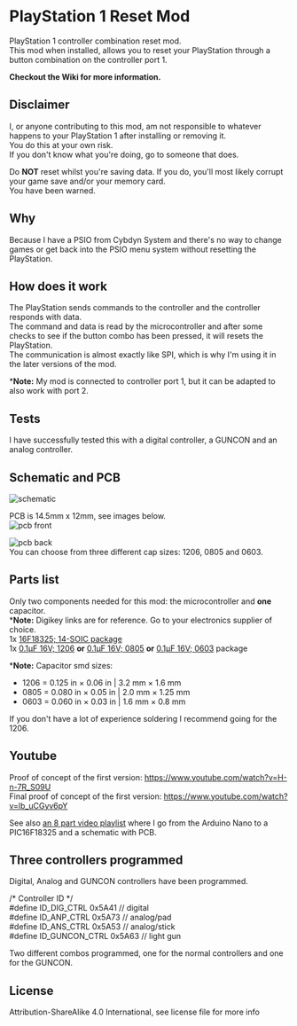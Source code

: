 # PlayStation 1 Reset Mod  

PlayStation 1 controller combination reset mod.  
This mod when installed, allows you to reset your PlayStation through a button combination on the controller port 1.  

**Checkout the Wiki for more information.**

Disclaimer
----------  
I, or anyone contributing to this mod, am not responsible to whatever happens to your PlayStation 1 after installing or removing it.  
You do this at your own risk.  
If you don't know what you're doing, go to someone that does.   

Do **NOT** reset whilst you're saving data. If you do, you'll most likely corrupt your game save and/or your memory card.  
You have been warned.    

Why
---
Because I have a PSIO from Cybdyn System and there's no way to change games or get back into the PSIO menu system without resetting the PlayStation.  

How does it work
----------------
The PlayStation sends commands to the controller and the controller responds with data.  
The command and data is read by the microcontroller and after some checks to see if the button combo has been pressed, it will resets the PlayStation.  
The communication is almost exactly like SPI, which is why I'm using it in the later versions of the mod.

\***Note:** My mod is connected to controller port 1, but it can be adapted to also work with port 2.

Tests
----- 
I have successfully tested this with a digital controller, a GUNCON and an analog controller.  

Schematic and PCB
-----------------
![schematic](/pictures/mod/schematic.png)  

PCB is 14.5mm x 12mm, see images below.  
![pcb front](/pictures/mod/pcb%20-%20front.png)  
 
![pcb back](/pictures/mod/pcb%20-%20bottom.png)  
You can choose from three different cap sizes: 1206, 0805 and 0603.

Parts list
----------
Only two components needed for this mod: the microcontroller and **one** capacitor.  
\***Note:** Digikey links are for reference. Go to your electronics supplier of choice.  
1x [16F18325; 14-SOIC package](https://www.digikey.be/product-detail/en/microchip-technology/PIC16F18325-I-SL/PIC16F18325-I-SL-ND/5323625)  
1x [0.1µF 16V; 1206](https://www.digikey.be/product-detail/en/w-rth-elektronik/885012208030/732-8097-1-ND/5454724) **or** [0.1µF 16V; 0805](https://www.digikey.be/product-detail/en/w-rth-elektronik/885012207045/732-8045-1-ND/5454672) **or** [0.1µF 16V; 0603](https://www.digikey.be/product-detail/en/samsung-electro-mechanics/CL10B104KO8NNNC/1276-1005-1-ND/3889091) package  

\***Note:** Capacitor smd sizes:
* 1206 = 0.125 in × 0.06 in | 3.2 mm × 1.6 mm  
* 0805 = 0.080 in × 0.05 in | 2.0 mm × 1.25 mm
* 0603 = 0.060 in × 0.03 in | 1.6 mm × 0.8 mm

If you don't have a lot of experience soldering I recommend going for the 1206.

Youtube
-------
Proof of concept of the first version: https://www.youtube.com/watch?v=H-n-7R_S09U  
Final proof of concept of the first version: https://www.youtube.com/watch?v=lb_uCGyv6pY  

See also [an 8 part video playlist](https://www.youtube.com/playlist?list=PLGaX4WJGgdHiliTw9mCHme-9vNLV6fG6E) where I go from the Arduino Nano to a PIC16F18325 and a schematic with PCB.  

Three controllers programmed  
----------------------------
Digital, Analog and GUNCON controllers have been programmed.  

/* Controller ID */  
#define ID_DIG_CTRL 0x5A41 // digital  
#define ID_ANP_CTRL 0x5A73 // analog/pad  
#define ID_ANS_CTRL 0x5A53 // analog/stick  
#define ID_GUNCON_CTRL 0x5A63 // light gun  

Two different combos programmed, one for the normal controllers and one for the GUNCON.

License
-------
Attribution-ShareAlike 4.0 International, see license file for more info
